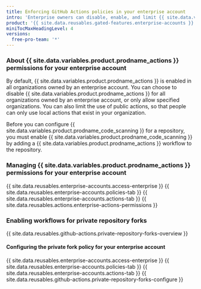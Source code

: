 ```yaml
---
title: Enforcing GitHub Actions policies in your enterprise account
intro: 'Enterprise owners can disable, enable, and limit {{ site.data.variables.product.prodname_actions }} for an enterprise account.'
product: '{{ site.data.reusables.gated-features.enterprise-accounts }}'
miniTocMaxHeadingLevel: 4
versions:
  free-pro-team: '*'
---
```


### About {{ site.data.variables.product.prodname_actions }} permissions for your enterprise account

By default, {{ site.data.variables.product.prodname_actions }} is enabled in all organizations owned by an enterprise account. You can choose to disable {{ site.data.variables.product.prodname_actions }} for all organizations owned by an enterprise account, or only allow specified organizations. You can also limit the use of public actions, so that people can only use local actions that exist in your organization.

Before you can configure {{ site.data.variables.product.prodname_code_scanning }} for a repository, you must enable {{ site.data.variables.product.prodname_code_scanning }} by adding a {{ site.data.variables.product.prodname_actions }} workflow to the repository.


### Managing {{ site.data.variables.product.prodname_actions }} permissions for your enterprise account

{{ site.data.reusables.enterprise-accounts.access-enterprise }}
{{ site.data.reusables.enterprise-accounts.policies-tab }}
{{ site.data.reusables.enterprise-accounts.actions-tab }}
{{ site.data.reusables.actions.enterprise-actions-permissions }}

### Enabling workflows for private repository forks

{{ site.data.reusables.github-actions.private-repository-forks-overview }}

#### Configuring the private fork policy for your enterprise account

{{ site.data.reusables.enterprise-accounts.access-enterprise }}
{{ site.data.reusables.enterprise-accounts.policies-tab }}
{{ site.data.reusables.enterprise-accounts.actions-tab }}
{{ site.data.reusables.github-actions.private-repository-forks-configure }}
